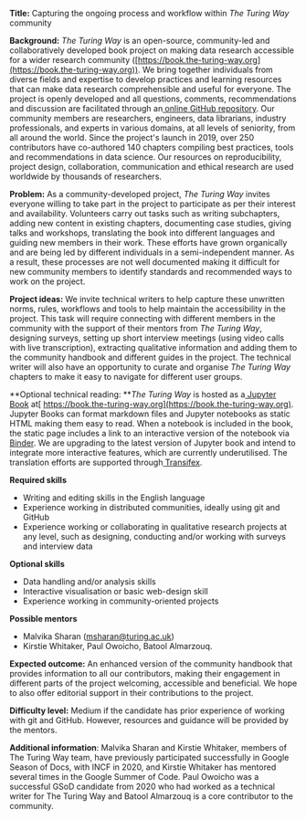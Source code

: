 **Title:** Capturing the ongoing process and workflow within _The Turing Way_ community

**Background:** _The Turing Way_ is an open-source, community-led and collaboratively developed book project on making data research accessible for a wider research community ([https://book.the-turing-way.org](https://book.the-turing-way.org)). We bring together individuals from diverse fields and expertise to develop practices and learning resources that can make data research comprehensible and useful for everyone. The project is openly developed and all questions, comments, recommendations and discussion are facilitated through an[ online GitHub repository](https://github.com/alan-turing-institute/the-turing-way). Our community members are researchers, engineers, data librarians, industry professionals, and experts in various domains, at all levels of seniority, from all around the world. Since the project's launch in 2019, over 250 contributors have co-authored 140 chapters compiling best practices, tools and recommendations in data science. Our resources on reproducibility, project design, collaboration, communication and ethical research are used worldwide by thousands of researchers.

**Problem:** As a community-developed project, _The Turing Way_ invites everyone willing to take part in the project to participate as per their interest and availability. Volunteers carry out tasks such as writing subchapters, adding new content in existing chapters, documenting case studies, giving talks and workshops, translating the book into different languages and guiding new members in their work. These efforts have grown organically and are being led by different individuals in a semi-independent manner. As a result, these processes are not well documented making it difficult for new community members to identify standards and recommended ways to work on the project.

**Project ideas:** We invite technical writers to help capture these unwritten norms, rules, workflows and tools to help maintain the accessibility in the project. This task will require connecting with different members in the community with the support of their mentors from _The Turing Way_, designing surveys, setting up short interview meetings (using video calls with live transcription), extracting qualitative information and adding them to the community handbook and different guides in the project. The technical writer will also have an opportunity to curate and organise _The Turing Way_ chapters to make it easy to navigate for different user groups.

**Optional technical reading: **_The Turing Way_ is hosted as a[ Jupyter Book](https://github.com/jupyter/jupyter-book/) at[ https://book.the-turing-way.org](https://book.the-turing-way.org). Jupyter Books can format markdown files and Jupyter notebooks as static HTML making them easy to read. When a notebook is included in the book, the static page includes a link to an interactive version of the notebook via[ Binder](https://mybinder.readthedocs.io). We are upgrading to the latest version of Jupyter book and intend to integrate more interactive features, which are currently underutilised. The translation efforts are supported through[ Transifex](https://www.transifex.com/theturingway/theturingway/dashboard/).

**Required skills**

-   Writing and editing skills in the English language
-   Experience working in distributed communities, ideally using git and GitHub
-   Experience working or collaborating in qualitative research projects at any level, such as designing, conducting and/or working with surveys and interview data

**Optional skills**

-   Data handling and/or analysis skills
-   Interactive visualisation or basic web-design skill
-   Experience working in community-oriented projects

**Possible mentors**

-   Malvika Sharan ([msharan@turing.ac.uk](mailto:msharan@turing.ac.uk))
-   Kirstie Whitaker, Paul Owoicho, Batool Almarzouq.

**Expected outcome:** An enhanced version of the community handbook that provides information to all our contributors, making their engagement in different parts of the project welcoming, accessible and beneficial. We hope to also offer editorial support in their contributions to the project.

**Difficulty level:** Medium if the candidate has prior experience of working with git and GitHub. However, resources and guidance will be provided by the mentors.

**Additional information**: Malvika Sharan and Kirstie Whitaker, members of The Turing Way team, have previously participated successfully in Google Season of Docs, with INCF in 2020, and Kirstie Whitaker has mentored several times in the Google Summer of Code. Paul Owoicho was a successful GSoD candidate from 2020 who had worked as a technical writer for The Turing Way and Batool Almarzouq is a core contributor to the community.
